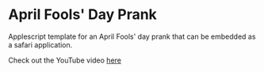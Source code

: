 # April Fools' Day Prank
Applescript template for an April Fools' day prank that can be embedded as a safari application. 

Check out the YouTube video [here](https://www.youtube.com/watch?v=CBHWER1jdW4&t=4s)

